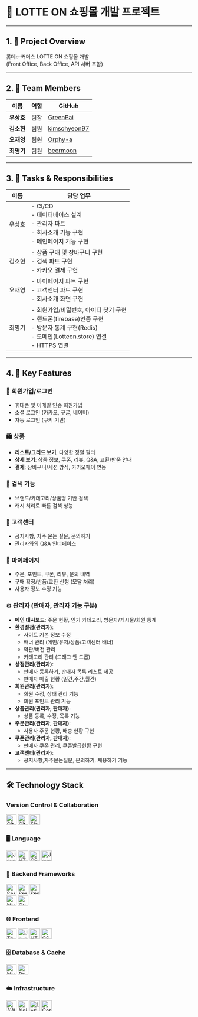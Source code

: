 # 🎯 LOTTE ON 쇼핑몰 개발 프로젝트

---

## 1. 📌 Project Overview

롯데e-커머스 LOTTE ON 쇼핑몰 개발  
(Front Office, Back Office, API 서버 포함)

---

## 2. 👥 Team Members

| 이름 | 역할 | GitHub |
|------|------|--------|
| **우상호** | 팀장 | [GreenPai](https://github.com/GreenPai) |
| **김소현** | 팀원 | [kimsohyeon97](https://github.com/kimsohyeon97) |
| **오재영** | 팀원 | [Orphy-a](https://github.com/Orphy-a) |
| **최명기** | 팀원 | [beermoon](https://github.com/beermoon) |

---


## 3. 🧠 Tasks & Responsibilities

| 이름  | 담당 업무 |
|------|-----------|
| 우상호  | - CI/CD<br>- 데이터베이스 설계<br>- 관리자 파트<br> - 회사소개 기능 구현<br> - 메인페이지 기능 구현<br> |
| 김소현 | - 상품 구매 및 장바구니 구현<br>- 검색 파트 구현<br>- 카카오 결제 구현 |
| 오재영 | - 마이페이지 파트 구현<br>- 고객센터 파트 구현<br>- 회사소개 화면 구현 |
| 최명기 | - 회원가입/비밀번호, 아이디 찾기 구현<br>-  핸드폰(firebase)인증 구현 <br>- 방문자 통계 구현(Redis) <br> - 도메인(Lotteon.store) 연결 <br> - HTTPS 연결 |


---
## 4. 🚀 Key Features

### 🔐 회원가입/로그인
- 휴대폰 및 이메일 인증 회원가입
- 소셜 로그인 (카카오, 구글, 네이버)
- 자동 로그인 (쿠키 기반)

### 🛍️ 상품
- **리스트/그리드 보기**, 다양한 정렬 필터
- **상세 보기**: 상품 정보, 쿠폰, 리뷰, Q&A, 교환/반품 안내
- **결제**: 장바구니/세션 방식, 카카오페이 연동

### 🔎 검색 기능
- 브랜드/카테고리/상품명 기반 검색
- 캐시 처리로 빠른 검색 성능

### 🙋 고객센터
- 공지사항, 자주 묻는 질문, 문의하기
- 관리자와의 Q&A 인터페이스

### 👤 마이페이지
- 주문, 포인트, 쿠폰, 리뷰, 문의 내역
- 구매 확정/반품/교환 신청 (모달 처리)
- 사용자 정보 수정 기능

### ⚙️ 관리자 (판매자, 관리자 기능 구분)
- **메인 대시보드**: 주문 현황, 인기 카테고리, 방문자/게시물/회원 통계
- **환경설정(관리자)**:
  - 사이트 기본 정보 수정
  - 배너 관리 (메인/유저/상품/고객센터 배너)
  - 약관/버전 관리
  - 카테고리 관리 (드래그 앤 드롭)
- **상점관리(관리자)**:
  - 판매자 등록하기, 판매자 목록 리스트 제공
  - 판매자 매출 현황 (일간,주간,월간)
- **회원관리(관리자)**:
  - 회원 수정, 상태 관리 기능
  - 회원 포인트 관리 기능
- **상품관리(관리자, 판매자)**:
  - 상품 등록, 수정, 목록 기능
- **주문관리(관리자, 판매자)**:
  - 사용자 주문 현황, 배송 현황 구현
- **쿠폰관리(관리자, 판매자)**:
  - 판매자 쿠폰 관리, 쿠폰발급현황 구현
- **고객센터(관리자)**:
  - 공지사항,자주묻는질문, 문의하기, 채용하기 기능 

---
## 🛠️ Technology Stack

### Version Control & Collaboration
<p align="left">
  <img alt="Git"     src="https://img.shields.io/badge/Git-F05032?style=for-the-badge&logo=git&logoColor=white"          height="28"/>
  <img alt="GitHub"  src="https://img.shields.io/badge/GitHub-181717?style=for-the-badge&logo=github&logoColor=white"    height="28"/>
  <img alt="Slack"   src="https://img.shields.io/badge/Slack-4A154B?style=for-the-badge&logo=slack&logoColor=white"      height="28"/>
</p>

### 🖥️ Language
<p align="left">
  <img alt="Java"       src="https://img.shields.io/badge/Java-ED8B00?style=for-the-badge&logo=java&logoColor=white"         height="28"/>
  <img alt="HTML5"      src="https://img.shields.io/badge/HTML5-E34F26?style=for-the-badge&logo=html5&logoColor=white"     height="28"/>
  <img alt="CSS3"       src="https://img.shields.io/badge/CSS3-1572B6?style=for-the-badge&logo=css3&logoColor=white"       height="28"/>
  <img alt="JavaScript" src="https://img.shields.io/badge/JavaScript-F7DF1E?style=for-the-badge&logo=javascript&logoColor=black" height="28"/>
</p>

### 🚀 Backend Frameworks
<p align="left">
  <img alt="Spring Boot" src="https://img.shields.io/badge/Spring%20Boot-6DB33F?style=for-the-badge&logo=springboot&logoColor=white" height="28"/>
  <img alt="Spring Security" src="https://img.shields.io/badge/Spring%20Security-6DB33F?style=for-the-badge&logo=springsecurity&logoColor=white" height="28"/>
  <img alt="Spring Data JPA" src="https://img.shields.io/badge/Spring%20Data%20JPA-6DB33F?style=for-the-badge&logo=spring&logoColor=white" height="28"/> <br>
  <img alt="MyBatis"          src="https://img.shields.io/badge/MyBatis-000000?style=for-the-badge&logo=mybatis&logoColor=white"        height="28"/>
  <img alt="QueryDSL"         src="https://img.shields.io/badge/QueryDSL-000000?style=for-the-badge&logo=querydsl&logoColor=white"   height="28"/>
</p>

### 🌐 Frontend
<p align="left">
  <img alt="Thymeleaf"        src="https://img.shields.io/badge/Thymeleaf-005F0F?style=for-the-badge&logo=thymeleaf&logoColor=white" height="28"/>
  <img alt="JavaScript"       src="https://img.shields.io/badge/JavaScript-F7DF1E?style=for-the-badge&logo=javascript&logoColor=black" height="28"/>
  <img alt="HTML5"            src="https://img.shields.io/badge/HTML5-E34F26?style=for-the-badge&logo=html5&logoColor=white"     height="28"/>
  <img alt="CSS3"             src="https://img.shields.io/badge/CSS3-1572B6?style=for-the-badge&logo=css3&logoColor=white"       height="28"/>
</p>

### 🗄️ Database & Cache
<p align="left">
  <img alt="MySQL"  src="https://img.shields.io/badge/MySQL-4479A1?style=for-the-badge&logo=mysql&logoColor=white" height="28"/>
  <img alt="Redis"  src="https://img.shields.io/badge/Redis-DC382D?style=for-the-badge&logo=redis&logoColor=white"   height="28"/>
</p>

### ☁️ Infrastructure
<p align="left">
  <img alt="AWS EC2"        src="https://img.shields.io/badge/AWS%20EC2-FF9900?style=for-the-badge&logo=amazonaws&logoColor=white" height="28"/>
  <img alt="Nginx"          src="https://img.shields.io/badge/Nginx-009639?style=for-the-badge&logo=nginx&logoColor=white"     height="28"/>
  <img alt="Let's Encrypt"  src="https://img.shields.io/badge/Let's%20Encrypt-005A9C?style=for-the-badge&logo=letsencrypt&logoColor=white" height="28"/>
  <img alt="Certbot"        src="https://img.shields.io/badge/Certbot-046941?style=for-the-badge&logo=certbot&logoColor=white"       height="28"/>
</p>
